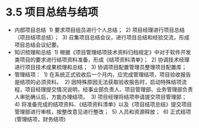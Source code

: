 # 3.5 项目总结与结项

- 内部项目总结 
1) 要求项目组员进行个人总结； 
2) 项目经理进行项目总结（项目结项总结）； 
3) 召集项目总结会议，进行项目总结和经验交流，形成项目总结会议纪要。 
- 知识梳理和总结 
1) 根据《项目管理结项技术资料归档规定》中对于软件开发类项目的要求进行结项资料准备，形成《结项资料清单》； 
2) 协调技术经理进行项目技术成果梳理和总结； 
3) 协调项目配置管理员整理项目配置库； 
- 管理结项： 
1) 在系统正式验收后一个月内，应完成管理结项，项目验收报告是结项的必须资料。 
2) 因特殊原因无法获取验收报告时，启动特殊结项流程，项目经理提交情况说明，经事业部负责人、项目管理部、业务管理部负责人审批确认后，方能办理结项。 
3) 项目经理将结项申请提交项目管理部； 
4) 将准备完成的结项资料、《结项资料清单》以及《项目结项总结》提交项目管理部进行审核，按整改意见进行整改； 
5) 人员和资源释放； 
6) 正式结项(管理结项，财务结项) 
